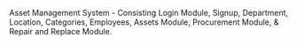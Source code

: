 Asset Management System - Consisting Login Module, Signup, Department, Location, Categories, Employees, Assets Module, Procurement Module, & Repair and Replace Module.
